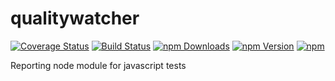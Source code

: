 # qualitywatcher

[![Coverage Status](https://coveralls.io/repos/github/QualityWorksCG/qualitywatcher/badge.svg?branch=master)](https://coveralls.io/github/QualityWorksCG/qualitywatcher?branch=master)
[![Build Status](https://travis-ci.org/QualityWorksCG/qualitywatcher.svg)](https://travis-ci.org/QualityWorksCG/qualitywatcher)
[![npm Downloads](https://img.shields.io/npm/dt/qualitywatcher.svg)](https://www.npmjs.com/package/qualitywatcher)
[![npm Version](https://img.shields.io/npm/v/qualitywatcher.svg)](https://www.npmjs.com/package/qualitywatcher)
[![npm](https://img.shields.io/npm/l/qualitywatcher.svg)](https://www.npmjs.com/package/qualitywatcher)

Reporting node module for javascript tests
